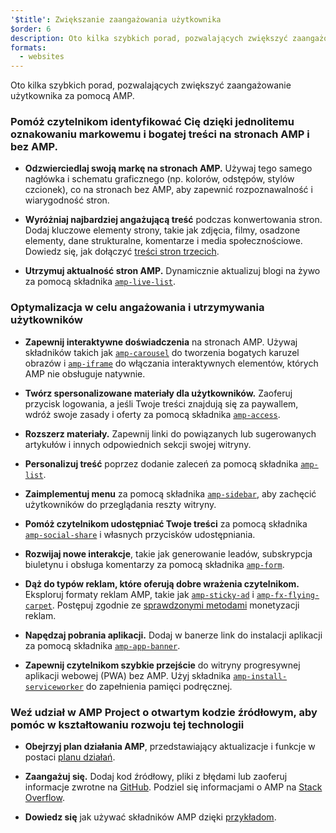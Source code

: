 ```yaml
---
'$title': Zwiększanie zaangażowania użytkownika
$order: 6
description: Oto kilka szybkich porad, pozwalających zwiększyć zaangażowanie użytkownika za pomocą AMP. Pomóż czytelnikom identyfikować Cię dzięki jednolitemu oznakowaniu markowemu i bogatej treści na stronach AMP i bez AMP.
formats:
  - websites
---
```


Oto kilka szybkich porad, pozwalających zwiększyć zaangażowanie użytkownika za pomocą AMP.

### Pomóż czytelnikom identyfikować Cię dzięki jednolitemu oznakowaniu markowemu i bogatej treści na stronach AMP i bez AMP.

- **Odzwierciedlaj swoją markę na stronach AMP.** Używaj tego samego nagłówka i schematu graficznego (np. kolorów, odstępów, stylów czcionek), co na stronach bez AMP, aby zapewnić rozpoznawalność i wiarygodność stron.

- **Wyróżniaj najbardziej angażującą treść** podczas konwertowania stron. Dodaj kluczowe elementy strony, takie jak zdjęcia, filmy, osadzone elementy, dane strukturalne, komentarze i media społecznościowe. Dowiedz się, jak dołączyć [treści stron trzecich](../../../documentation/guides-and-tutorials/develop/media_iframes_3p/third_party_components.md).

- **Utrzymuj aktualność stron AMP.** Dynamicznie aktualizuj blogi na żywo za pomocą składnika [`amp-live-list`](../../../documentation/components/reference/amp-live-list.md).

### Optymalizacja w celu angażowania i utrzymywania użytkowników

- **Zapewnij interaktywne doświadczenia** na stronach AMP. Używaj składników takich jak [`amp-carousel`](../../../documentation/components/reference/amp-carousel.md) do tworzenia bogatych karuzel obrazów i [`amp-iframe`](../../../documentation/components/reference/amp-iframe.md) do włączania interaktywnych elementów, których AMP nie obsługuje natywnie.

- **Twórz spersonalizowane materiały dla użytkowników.** Zaoferuj przycisk logowania, a jeśli Twoje treści znajdują się za paywallem, wdróż swoje zasady i oferty za pomocą składnika [`amp-access`](../../../documentation/components/reference/amp-access.md).

- **Rozszerz materiały.** Zapewnij linki do powiązanych lub sugerowanych artykułów i innych odpowiednich sekcji swojej witryny.

- **Personalizuj treść** poprzez dodanie zaleceń za pomocą składnika [`amp-list`](../../../documentation/components/reference/amp-list.md).

- **Zaimplementuj menu** za pomocą składnika [`amp-sidebar`](../../../documentation/components/reference/amp-sidebar.md), aby zachęcić użytkowników do przeglądania reszty witryny.

- **Pomóż czytelnikom udostępniać Twoje treści** za pomocą składnika [`amp-social-share`](../../../documentation/components/reference/amp-social-share.md) i własnych przycisków udostępniania.

- **Rozwijaj nowe interakcje**, takie jak generowanie leadów, subskrypcja biuletynu i obsługa komentarzy za pomocą składnika [`amp-form`](../../../documentation/components/reference/amp-form.md).

- **Dąż do typów reklam, które oferują dobre wrażenia czytelnikom.** Eksploruj formaty reklam AMP, takie jak [`amp-sticky-ad`](../../../documentation/components/reference/amp-sticky-ad.md) i [`amp-fx-flying-carpet`](../../../documentation/components/reference/amp-fx-flying-carpet.md). Postępuj zgodnie ze [sprawdzonymi metodami](../../../documentation/guides-and-tutorials/develop/monetization/index.md) monetyzacji reklam.

- **Napędzaj pobrania aplikacji.** Dodaj w banerze link do instalacji aplikacji za pomocą składnika [`amp-app-banner`](../../../documentation/components/reference/amp-app-banner.md).

- **Zapewnij czytelnikom szybkie przejście** do witryny progresywnej aplikacji webowej (PWA) bez AMP. Użyj składnika [`amp-install-serviceworker`](../../../documentation/components/reference/amp-install-serviceworker.md) do zapełnienia pamięci podręcznej.

### Weź udział w AMP Project o otwartym kodzie źródłowym, aby pomóc w kształtowaniu rozwoju tej technologii

- **Obejrzyj plan działania AMP**, przedstawiający aktualizacje i funkcje w postaci [planu działań](../../../community/roadmap.html).

- **Zaangażuj się.** Dodaj kod źródłowy, pliki z błędami lub zaoferuj informacje zwrotne na [GitHub](https://github.com/ampproject/amphtml/blob/main/docs/contributing.md). Podziel się informacjami o AMP na [Stack Overflow](https://stackoverflow.com/questions/tagged/amp-html).

- **Dowiedz się** jak używać składników AMP dzięki [przykładom](../../../documentation/examples/index.html).
